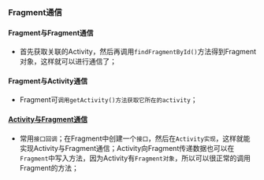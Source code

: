 ### Fragment通信
#### Fragment与Fragment通信
+ 首先获取关联的Activity，然后再调用`findFragmentById()`方法得到Fragment对象，这样就可以进行通信了；
#### Fragment与Activity通信
+ Fragment可`调用getActivity()方法获取它所在的activity`；
#### [Activity与Fragment通信](https://github.com/ningbaoqi/Fragment/commit/696c893dc929477dc498be4cb65077451f05ec2e)
+ 常用`接口回调`；在Fragment中创建一个`接口`，然后在`Activity实现`，这样就能实现Activity与Fragment通信；Activity向Fragment传递数据也可以在`Fragment`中写入方法，因为Activity有`Fragment对象`，所以可以很正常的调用Fragment的方法；
